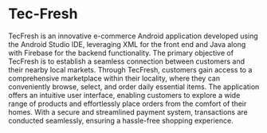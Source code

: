 # Tec-Fresh
TecFresh is an innovative e-commerce Android application developed using the Android Studio IDE, leveraging XML for the front end and Java along with Firebase for the backend functionality. The primary objective of TecFresh is to establish a seamless connection between customers and their nearby local markets.
Through TecFresh, customers gain access to a comprehensive marketplace within their locality, where they can conveniently browse, select, and order daily essential items. The application offers an intuitive user interface, enabling customers to explore a wide range of products and effortlessly place orders from the comfort of their homes. With a secure and streamlined payment system, transactions are conducted seamlessly, ensuring a hassle-free shopping experience.
